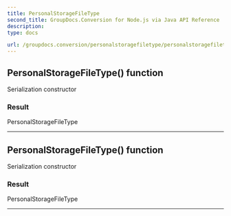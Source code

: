 ```yaml
---
title: PersonalStorageFileType
second_title: GroupDocs.Conversion for Node.js via Java API Reference
description: 
type: docs

url: /groupdocs.conversion/personalstoragefiletype/personalstoragefiletype/
---
```


## PersonalStorageFileType() function
Serialization constructor

### Result
PersonalStorageFileType


---


## PersonalStorageFileType() function
Serialization constructor

### Result
PersonalStorageFileType


---


